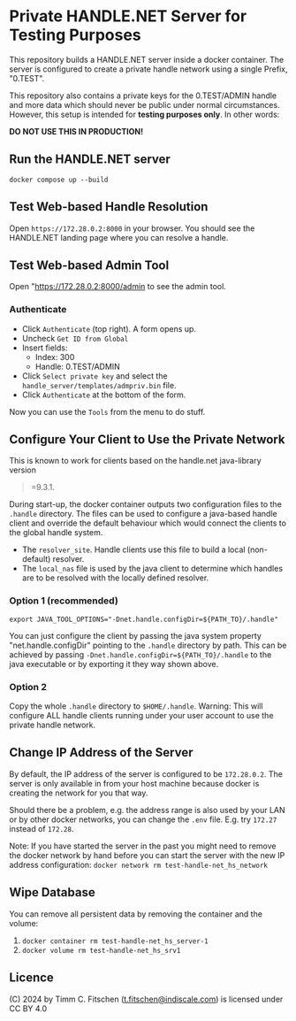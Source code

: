 # Private HANDLE.NET Server for Testing Purposes

This repository builds a HANDLE.NET server inside a docker container. The
server is configured to create a private handle network using a single Prefix,
"0.TEST".

This repository also contains a private keys for the 0.TEST/ADMIN handle and
more data which should never be public under normal circumstances. However,
this setup is intended for **testing purposes only**. In other words:

**DO NOT USE THIS IN PRODUCTION!**

## Run the HANDLE.NET server

```
docker compose up --build
```

## Test Web-based Handle Resolution

Open `https://172.28.0.2:8000` in your browser. You should see the HANDLE.NET
landing page where you can resolve a handle.


## Test Web-based Admin Tool

Open "https://172.28.0.2:8000/admin to see the admin tool.

### Authenticate

* Click `Authenticate` (top right). A form opens up.
* Uncheck `Get ID from Global`
* Insert fields:
    * Index: 300
    * Handle: 0.TEST/ADMIN
* Click `Select private key` and select the `handle_server/templates/admpriv.bin` file.
* Click `Authenticate` at the bottom of the form.

Now you can use the `Tools` from the menu to do stuff.

## Configure Your Client to Use the Private Network

This is known to work for clients based on the handle.net java-library version
>=9.3.1.

During start-up, the docker container outputs two configuration files to the
`.handle` directory. The files can be used to configure a java-based handle
client and override the default behaviour which would connect the clients to
the global handle system.

* The `resolver_site`. Handle clients use this file to build a local (non-default) resolver.
* The `local_nas` file is used by the java client to determine which handles
  are to be resolved with the locally defined resolver.

### Option 1 (recommended)

```
export JAVA_TOOL_OPTIONS="-Dnet.handle.configDir=${PATH_TO}/.handle"
```

You can just configure the client by passing the java system property
"net.handle.configDir" pointing to the `.handle` directory by path. This can be achieved by passing
`-Dnet.handle.configDir=${PATH_TO}/.handle` to the java executable or by exporting it they way shown above.

### Option 2

Copy the whole `.handle` directory to `$HOME/.handle`. Warning: This will
configure ALL handle clients running under your user account to use the private
handle network.

## Change IP Address of the Server

By default, the IP address of the server is configured to be `172.28.0.2`. The
server is only available in from your host machine because docker is creating
the network for you that way.

Should there be a problem, e.g. the address range is also used by your LAN or
by other docker networks, you can change the `.env` file. E.g. try `172.27`
instead of `172.28`.

Note: If you have started the server in the past you might need to remove the
docker network by hand before you can start the server with the new
IP address configuration: `docker network rm test-handle-net_hs_network`

## Wipe Database

You can remove all persistent data by removing the container and the volume:

1. `docker container rm test-handle-net_hs_server-1`
2. `docker volume rm test-handle-net_hs_srv1`

## Licence

(C) 2024 by Timm C. Fitschen (t.fitschen@indiscale.com) is licensed under CC BY 4.0
